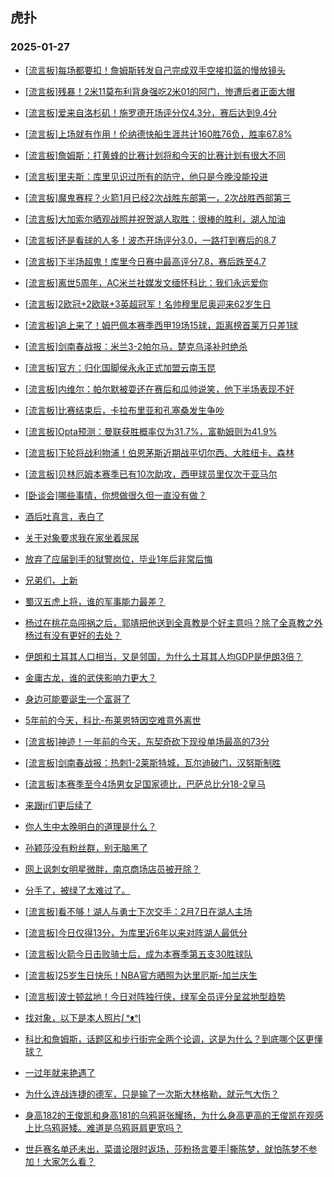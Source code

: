 ## 虎扑 
### 2025-01-27

+ [[流言板]每场都要扣！詹姆斯转发自己完成双手空接扣篮的慢放镜头](https://bbs.hupu.com/630199652.html)

+ [[流言板]残暴！2米11莫布利背身强吃2米01的阿门，惨遭后者正面大帽](https://bbs.hupu.com/630201611.html)

+ [[流言板]爱来自洛杉矶！施罗德开场评分仅4.3分，赛后达到9.4分](https://bbs.hupu.com/630199934.html)

+ [[流言板]上场就有作用！伦纳德快船生涯共计160胜76负，胜率67.8%](https://bbs.hupu.com/630200066.html)

+ [[流言板]詹姆斯：打黄蜂的比赛计划将和今天的比赛计划有很大不同](https://bbs.hupu.com/630200380.html)

+ [[流言板]里夫斯：库里见识过所有的防守，他只是今晚没能投进](https://bbs.hupu.com/630199867.html)

+ [[流言板]魔鬼赛程？火箭1月已经2次战胜东部第一，2次战胜西部第三](https://bbs.hupu.com/630199527.html)

+ [[流言板]大加索尔晒观战照并祝贺湖人取胜：很棒的胜利，湖人加油](https://bbs.hupu.com/630200562.html)

+ [[流言板]还是看球的人多！波杰开场评分3.0，一路打到赛后的8.7](https://bbs.hupu.com/630199853.html)

+ [[流言板]下半场超鬼！库里今日赛中最高评分7.8，赛后跌至4.7](https://bbs.hupu.com/630199902.html)

+ [[流言板]离世5周年，AC米兰社媒发文缅怀科比：我们永远爱你](https://bbs.hupu.com/630197252.html)

+ [[流言板]2欧冠+2欧联+3英超冠军！名帅穆里尼奥迎来62岁生日](https://bbs.hupu.com/630197436.html)

+ [[流言板]追上来了！姆巴佩本赛季西甲19场15球，距离榜首莱万只差1球](https://bbs.hupu.com/630196937.html)

+ [[流言板]剑南春战报：米兰3-2帕尔马，楚克乌泽补时绝杀](https://bbs.hupu.com/630201065.html)

+ [[流言板]官方：归化国脚侯永永正式加盟云南玉昆](https://bbs.hupu.com/630201857.html)

+ [[流言板]内维尔：帕尔默被耍还在赛后和瓜帅说笑，他下半场表现不好](https://bbs.hupu.com/630197930.html)

+ [[流言板]比赛结束后，卡拉布里亚和孔塞桑发生争吵](https://bbs.hupu.com/630201109.html)

+ [[流言板]Opta预测：曼联获胜概率仅为31.7%，富勒姆则为41.9%](https://bbs.hupu.com/630198970.html)

+ [[流言板]下轮将战利物浦！伯恩茅斯近期战平切尔西、大胜纽卡、森林](https://bbs.hupu.com/630194651.html)

+ [[流言板]贝林厄姆本赛季已有10次助攻，西甲球员里仅次于亚马尔](https://bbs.hupu.com/630193354.html)

+ [[卧谈会]哪些事情，你想做很久但一直没有做？](https://bbs.hupu.com/630200985.html)

+ [酒后吐真言，表白了](https://bbs.hupu.com/630199726.html)

+ [关于对象要求我在家坐着尿尿](https://bbs.hupu.com/630199404.html)

+ [放弃了应届到手的狱警岗位，毕业1年后非常后悔](https://bbs.hupu.com/630199355.html)

+ [兄弟们，上新](https://bbs.hupu.com/630200221.html)

+ [蜀汉五虎上将，谁的军事能力最差？](https://bbs.hupu.com/630199657.html)

+ [杨过在桃花岛闯祸之后，郭靖把他送到全真教是个好主意吗？除了全真教之外杨过有没有更好的去处？](https://bbs.hupu.com/630198965.html)

+ [伊朗和土耳其人口相当，又是邻国，为什么土耳其人均GDP是伊朗3倍？](https://bbs.hupu.com/630200461.html)

+ [金庸古龙，谁的武侠影响力更大？](https://bbs.hupu.com/630198999.html)

+ [身边可能要诞生一个富哥了](https://bbs.hupu.com/630199201.html)

+ [5年前的今天，科比-布莱恩特因空难意外离世](https://bbs.hupu.com/630202556.html)

+ [[流言板]神迹！一年前的今天，东契奇砍下现役单场最高的73分](https://bbs.hupu.com/630202314.html)

+ [[流言板]剑南春战报：热刺1-2莱斯特城，瓦尔迪破门，汉努斯制胜](https://bbs.hupu.com/630202627.html)

+ [[流言板]本赛季至今4场男女足国家德比，巴萨总比分18-2皇马](https://bbs.hupu.com/630201733.html)

+ [来跟jr们更后续了](https://bbs.hupu.com/630201451.html)

+ [你人生中太晚明白的道理是什么？](https://bbs.hupu.com/630199683.html)

+ [孙颖莎没有粉丝群，别无脑黑了](https://bbs.hupu.com/630201362.html)

+ [网上讽刺女明星微胖，南京商场店员被开除？](https://bbs.hupu.com/630201163.html)

+ [分手了，被绿了太难过了。](https://bbs.hupu.com/630202483.html)

+ [[流言板]看不够！湖人与勇士下次交手：2月7日在湖人主场](https://bbs.hupu.com/630202601.html)

+ [[流言板]今日仅得13分，为库里近6年以来对阵湖人最低分](https://bbs.hupu.com/630202204.html)

+ [[流言板]火箭今日击败骑士后，成为本赛季第五支30胜球队](https://bbs.hupu.com/630200241.html)

+ [[流言板]25岁生日快乐！NBA官方晒照为达里厄斯-加兰庆生](https://bbs.hupu.com/630200891.html)

+ [[流言板]波士顿盆地！今日对阵独行侠，绿军全员评分呈盆地型趋势](https://bbs.hupu.com/630200435.html)

+ [找对象，以下是本人照片ᶘ ᵒᴥᵒᶅ](https://bbs.hupu.com/630202043.html)

+ [科比和詹姆斯，话题区和步行街完全两个论调，这是为什么？到底哪个区更懂球？](https://bbs.hupu.com/630201161.html)

+ [一过年就来艳遇了](https://bbs.hupu.com/630200777.html)

+ [为什么连战连捷的德军，只是输了一次斯大林格勒，就元气大伤？](https://bbs.hupu.com/630201547.html)

+ [身高182的王俊凯和身高181的乌鸦哥张耀扬，为什么身高更高的王俊凯在观感上比乌鸦哥矮。难道是乌鸦哥肩更宽吗？](https://bbs.hupu.com/630201626.html)

+ [世乒赛名单还未出，菜谱论限时返场，莎粉扬言要手|撕陈梦，就怕陈梦不参加！大家怎么看？](https://bbs.hupu.com/630200571.html)

